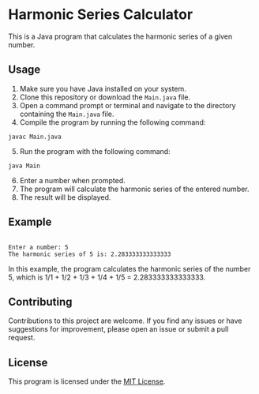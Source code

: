 <h1>Harmonic Series Calculator</h1>

<p>This is a Java program that calculates the harmonic series of a given number.</p>

<h2>Usage</h2>

<ol>
  <li>Make sure you have Java installed on your system.</li>
  <li>Clone this repository or download the <code>Main.java</code> file.</li>
  <li>Open a command prompt or terminal and navigate to the directory containing the <code>Main.java</code> file.</li>
  <li>Compile the program by running the following command:</li>
</ol>

<pre><code>javac Main.java</code></pre>

<ol start="5">
  <li>Run the program with the following command:</li>
</ol>

<pre><code>java Main</code></pre>

<ol start="6">
  <li>Enter a number when prompted.</li>
  <li>The program will calculate the harmonic series of the entered number.</li>
  <li>The result will be displayed.</li>
</ol>

<h2>Example</h2>

<pre><code>
Enter a number: 5
The harmonic series of 5 is: 2.283333333333333
</code></pre>

<p>In this example, the program calculates the harmonic series of the number 5, which is 1/1 + 1/2 + 1/3 + 1/4 + 1/5 = 2.283333333333333.</p>

<h2>Contributing</h2>

<p>Contributions to this project are welcome. If you find any issues or have suggestions for improvement, please open an issue or submit a pull request.</p>

<h2>License</h2>

<p>This program is licensed under the <a href="LICENSE">MIT License</a>.</p>
